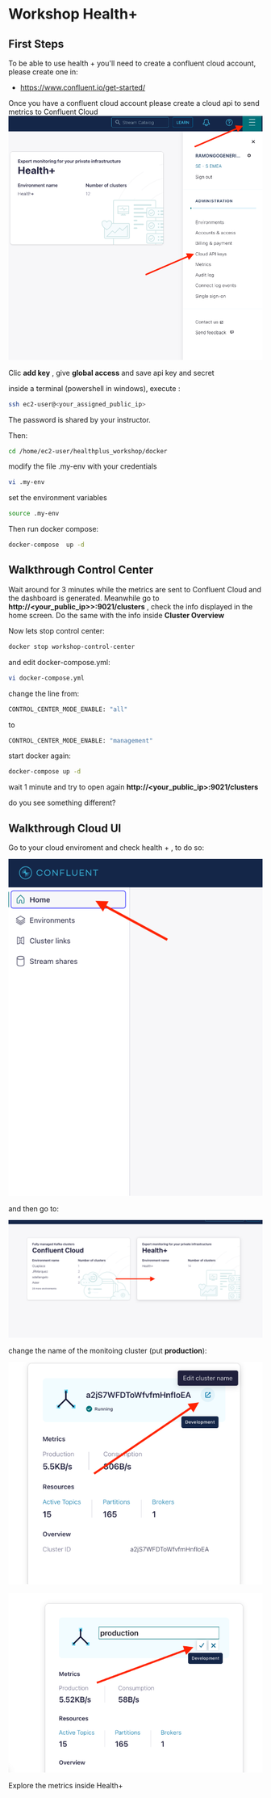 # Workshop Health+

## First Steps
To be able to use health + you'll need to create a confluent cloud account, please create one in: 
- https://www.confluent.io/get-started/

Once you have a confluent cloud account please create a cloud api to send metrics to Confluent Cloud
![cloud api](img/cloudapi.png)

Clic **add key** , give **global access** and save api key and secret 

inside a terminal (powershell in windows), execute :
```bash
ssh ec2-user@<your_assigned_public_ip>
```
The password is shared by your instructor.

Then:
```bash
cd /home/ec2-user/healthplus_workshop/docker
```
modify the file .my-env with your credentials
```bash
vi .my-env
```
set the environment variables 
```bash
source .my-env
```
Then run docker compose:
```bash
docker-compose  up -d
```
## Walkthrough Control Center

Wait around for 3 minutes while the metrics are sent to Confluent Cloud and the dashboard is generated. 
Meanwhile go to **http://<your_public_ip>>:9021/clusters** , check the info displayed in the home screen.
Do the same with the info inside **Cluster Overview**

Now lets stop control center:
```bash
docker stop workshop-control-center
```
and edit docker-compose.yml:
```bash
vi docker-compose.yml
```
change the line from:
```bash
CONTROL_CENTER_MODE_ENABLE: "all"
```
to

```bash
CONTROL_CENTER_MODE_ENABLE: "management"
```
start docker again:
```bash
docker-compose up -d
```
wait 1 minute and try to open again **http://<your_public_ip>:9021/clusters**

do you see something different?

## Walkthrough Cloud UI
Go to your cloud enviroment and check health + , to do so:

![health1](img/health1.png)

and then go to:

![health2](img/health2.png)

change the name of the monitoing cluster (put **production**):

![health3](img/health3.png)

![health4](img/health4.png)

Explore the metrics inside Health+